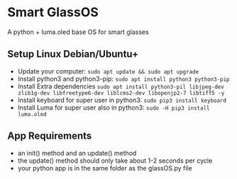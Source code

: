 # Smart GlassOS

A python + luma.oled base OS for smart glasses

## Setup Linux Debian/Ubuntu+
+ Update your computer: ```sudo apt update && sudo apt upgrade```
+ Install python3 and python3-pip: ```sudo apt install python3 python3-pip```
+ Install Extra dependencies ```sudo apt install python3-pil libjpeg-dev zlib1g-dev libfreetype6-dev liblcms2-dev libopenjp2-7 libtiff5 -y```
+ Install keyboard for super user in python3: ```sudo pip3 install keyboard```
+ Install Luma for super user also in python3: ```sudo -H pip3 install luma.oled```

## App Requirements
+ an init() method and an update()  method
+ the update() method should only take about 1-2 seconds per cycle
+ your python app is in the same folder as the glassOS.py file

